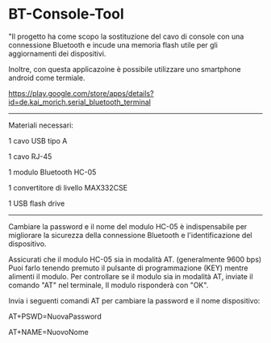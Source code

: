 # BT-Console-Tool
"Il progetto ha come scopo la sostituzione del cavo di console con una connessione Bluetooth e incude una memoria flash utile per gli aggiornamenti dei dispositivi.

Inoltre, con questa applicazoine è possibile utilizzare uno smartphone android come termiale.

https://play.google.com/store/apps/details?id=de.kai_morich.serial_bluetooth_terminal

_______________________________________________
Materiali necessari:

1 cavo USB tipo A

1 cavo RJ-45

1 modulo Bluetooth HC-05

1 convertitore di livello MAX332CSE

1 USB flash drive 
_______________________________________________


Cambiare la password e il nome del modulo HC-05 è indispensabile per migliorare la sicurezza della connessione Bluetooth e l'identificazione del dispositivo.


Assicurati che il modulo HC-05 sia in modalità AT. (generalmente 9600 bps)
Puoi farlo tenendo premuto il pulsante di programmazione (KEY) mentre alimenti il modulo.
Per controllare se il modulo sia in modalità AT, inviate il comando
"AT" nel terminale, Il modulo risponderà con "OK".


Invia i seguenti comandi AT per cambiare la password e il nome dispositivo:

AT+PSWD=NuovaPassword

AT+NAME=NuovoNome


